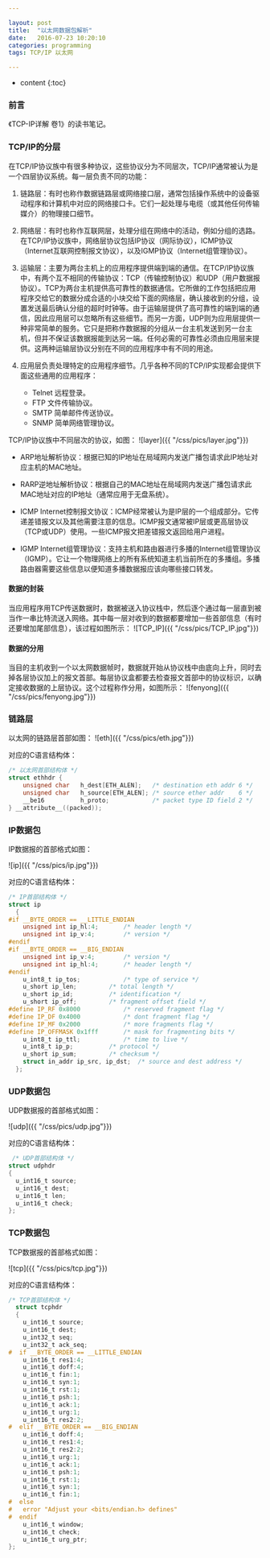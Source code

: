 ```yaml
---

layout: post
title:  "以太网数据包解析"
date:   2016-07-23 10:20:10
categories: programming
tags: TCP/IP 以太网

---
```


* content
{:toc}

### 前言

《TCP-IP详解 卷1》的读书笔记。

### TCP/IP的分层

在TCP/IP协议族中有很多种协议，这些协议分为不同层次，TCP/IP通常被认为是一个四层协议系统。每一层负责不同的功能：

1. 链路层：有时也称作数据链路层或网络接口层，通常包括操作系统中的设备驱动程序和计算机中对应的网络接口卡。它们一起处理与电缆（或其他任何传输媒介）的物理接口细节。 

2. 网络层：有时也称作互联网层，处理分组在网络中的活动，例如分组的选路。在TCP/IP协议族中，网络层协议包括IP协议（网际协议），ICMP协议（Internet互联网控制报文协议），以及IGMP协议（Internet组管理协议）。 

3. 运输层：主要为两台主机上的应用程序提供端到端的通信。在TCP/IP协议族中，有两个互不相同的传输协议：TCP（传输控制协议）和UDP（用户数据报协议）。TCP为两台主机提供高可靠性的数据通信。它所做的工作包括把应用程序交给它的数据分成合适的小块交给下面的网络层，确认接收到的分组，设置发送最后确认分组的超时时钟等。由于运输层提供了高可靠性的端到端的通信，因此应用层可以忽略所有这些细节。而另一方面，UDP则为应用层提供一种非常简单的服务。它只是把称作数据报的分组从一台主机发送到另一台主机，但并不保证该数据报能到达另一端。任何必需的可靠性必须由应用层来提供。这两种运输层协议分别在不同的应用程序中有不同的用途。 

4. 应用层负责处理特定的应用程序细节。几乎各种不同的TCP/IP实现都会提供下面这些通用的应用程序： 
    
    * Telnet 远程登录。
    * FTP 文件传输协议。 
    * SMTP 简单邮件传送协议。 
    * SNMP 简单网络管理协议。

TCP/IP协议族中不同层次的协议，如图：
    ![layer]({{ "/css/pics/layer.jpg"}}) 


* ARP地址解析协议：根据已知的IP地址在局域网内发送广播包请求此IP地址对应主机的MAC地址。

* RARP逆地址解析协议：根据自己的MAC地址在局域网内发送广播包请求此MAC地址对应的IP地址（通常应用于无盘系统）。

* ICMP Internet控制报文协议：ICMP经常被认为是IP层的一个组成部分。它传递差错报文以及其他需要注意的信息。ICMP报文通常被IP层或更高层协议（TCP或UDP）使用。一些ICMP报文把差错报文返回给用户进程。

* IGMP Internet组管理协议：支持主机和路由器进行多播的Internet组管理协议（IGMP）。它让一个物理网络上的所有系统知道主机当前所在的多播组。多播路由器需要这些信息以便知道多播数据报应该向哪些接口转发。

#### 数据的封装

当应用程序用TCP传送数据时，数据被送入协议栈中，然后逐个通过每一层直到被当作一串比特流送入网络。其中每一层对收到的数据都要增加一些首部信息（有时还要增加尾部信息），该过程如图所示：
    ![TCP_IP]({{ "/css/pics/TCP_IP.jpg"}}) 

#### 数据的分用

当目的主机收到一个以太网数据帧时，数据就开始从协议栈中由底向上升，同时去掉各层协议加上的报文首部。每层协议盒都要去检查报文首部中的协议标识，以确定接收数据的上层协议。这个过程称作分用，如图所示：
    ![fenyong]({{ "/css/pics/fenyong.jpg"}}) 

### 链路层

以太网的链路层首部如图：
    ![eth]({{ "/css/pics/eth.jpg"}}) 

对应的C语言结构体：

```c 
/* 以太网首部结构体 */
struct ethhdr {
	unsigned char	h_dest[ETH_ALEN];	/* destination eth addr	6 */
	unsigned char	h_source[ETH_ALEN];	/* source ether addr	6 */
	__be16			h_proto;			/* packet type ID field	2 */
} __attribute__((packed));

```

### IP数据包

IP数据报的首部格式如图：

![ip]({{ "/css/pics/ip.jpg"}}) 


对应的C语言结构体：

```c 
/* IP首部结构体 */
struct ip
  {
#if __BYTE_ORDER == __LITTLE_ENDIAN
    unsigned int ip_hl:4;		/* header length */
    unsigned int ip_v:4;		/* version */
#endif
#if __BYTE_ORDER == __BIG_ENDIAN
    unsigned int ip_v:4;		/* version */
    unsigned int ip_hl:4;		/* header length */
#endif
    u_int8_t ip_tos;			/* type of service */
    u_short ip_len;			/* total length */
    u_short ip_id;			/* identification */
    u_short ip_off;			/* fragment offset field */
#define	IP_RF 0x8000			/* reserved fragment flag */
#define	IP_DF 0x4000			/* dont fragment flag */
#define	IP_MF 0x2000			/* more fragments flag */
#define	IP_OFFMASK 0x1fff		/* mask for fragmenting bits */
    u_int8_t ip_ttl;			/* time to live */
    u_int8_t ip_p;			/* protocol */
    u_short ip_sum;			/* checksum */
    struct in_addr ip_src, ip_dst;	/* source and dest address */
  };

```


### UDP数据包

UDP数据报的首部格式如图：

![udp]({{ "/css/pics/udp.jpg"}}) 

对应的C语言结构体：

```c 
 /* UDP首部结构体 */
struct udphdr
{
  u_int16_t source;
  u_int16_t dest;
  u_int16_t len;
  u_int16_t check;
};
```

### TCP数据包

TCP数据报的首部格式如图：

![tcp]({{ "/css/pics/tcp.jpg"}}) 

对应的C语言结构体：

```c 
/* TCP首部结构体 */
  struct tcphdr
  {
    u_int16_t source;
    u_int16_t dest;
    u_int32_t seq;
    u_int32_t ack_seq;
#  if __BYTE_ORDER == __LITTLE_ENDIAN
    u_int16_t res1:4;
    u_int16_t doff:4;
    u_int16_t fin:1;
    u_int16_t syn:1;
    u_int16_t rst:1;
    u_int16_t psh:1;
    u_int16_t ack:1;
    u_int16_t urg:1;
    u_int16_t res2:2;
#  elif __BYTE_ORDER == __BIG_ENDIAN
    u_int16_t doff:4;
    u_int16_t res1:4;
    u_int16_t res2:2;
    u_int16_t urg:1;
    u_int16_t ack:1;
    u_int16_t psh:1;
    u_int16_t rst:1;
    u_int16_t syn:1;
    u_int16_t fin:1;
#  else
#   error "Adjust your <bits/endian.h> defines"
#  endif
    u_int16_t window;
    u_int16_t check;
    u_int16_t urg_ptr;
};

```